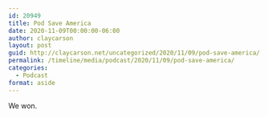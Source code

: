 ```yaml
---
id: 20949
title: Pod Save America
date: 2020-11-09T00:00:00-06:00
author: claycarson
layout: post
guid: http://claycarson.net/uncategorized/2020/11/09/pod-save-america/
permalink: /timeline/media/podcast/2020/11/09/pod-save-america/
categories:
  - Podcast
format: aside
---
```

<div class="media-details">We won.</div>

<div class="media-creator"></div>

<div class="media-rating"></div>